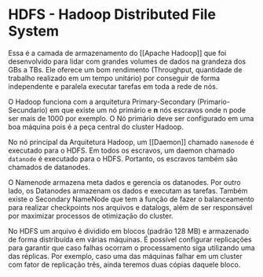 # HDFS - Hadoop Distributed File System

Essa é a camada de armazenamento do [[Apache Hadoop]] que foi desenvolvido para lidar com grandes volumes de dados na grandeza dos GBs a TBs. Ele oferece um bom rendimento (Throughput, quantidade de trabalho realizado em um tempo unitário) por conseguir de forma independente e paralela executar tarefas em toda a rede de nós.

O Hadoop funciona com a arquitetura Primary-Secondary (Primario-Secundario) em que existe um nó primário e **n** nós escravos onde n pode ser mais de 1000 por exemplo. O Nó primário deve ser configurado em uma boa máquina pois é a peça central do cluster Hadoop.

No nó principal da Arquitetura Hadoop, um [[Daemon]] chamado `namenode` é executado para o HDFS. Em todos os escravos, um daemon chamado `datanode` é executado para o HDFS. Portanto, os escravos também são chamados de datanodes.

O Namenode armazena meta dados e gerencia os datanodes. Por outro lado, os Datanodes armazenam os dados e executam as tarefas. Também existe o Secondary NameNode que tem a função de fazer o balanceamento para realizar checkpoints nos arquivos e datalogs, além de ser responsável por maximizar processos de otimização do cluster.

 No HDFS um arquivo é dividido em blocos (padrão 128 MB) e armazenado de forma distribuída em várias máquinas. É possível configurar replicações para garantir que caso falhas ocorram o processamento siga utilizando uma das réplicas. Por exemplo, caso uma das máquinas falhar em um cluster com fator de replicação três, ainda teremos duas cópias daquele bloco.